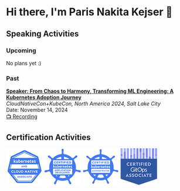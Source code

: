 # Hi there, I'm Paris Nakita Kejser 👋

## Speaking Activities

### Upcoming
No plans yet :)

### Past

**[Speaker: From Chaos to Harmony, Transforming ML Engineering: A Kubernetes Adoption Journey](https://sched.co/1i7oM)**<br />
_CloudNativeCon+KubeCon, North America 2024, Salt Lake City_<br />
Date: November 14, 2024<br />
[📺 Recording](https://www.youtube.com/watch?v=yqobcMJ_1as)

## Certification Activities

![](images/cncf-KCNA.png)
![](images/cncf-CKAD.png)
![](images/cncf-CKA.png)
![](images/cncf-CGOA.png)
